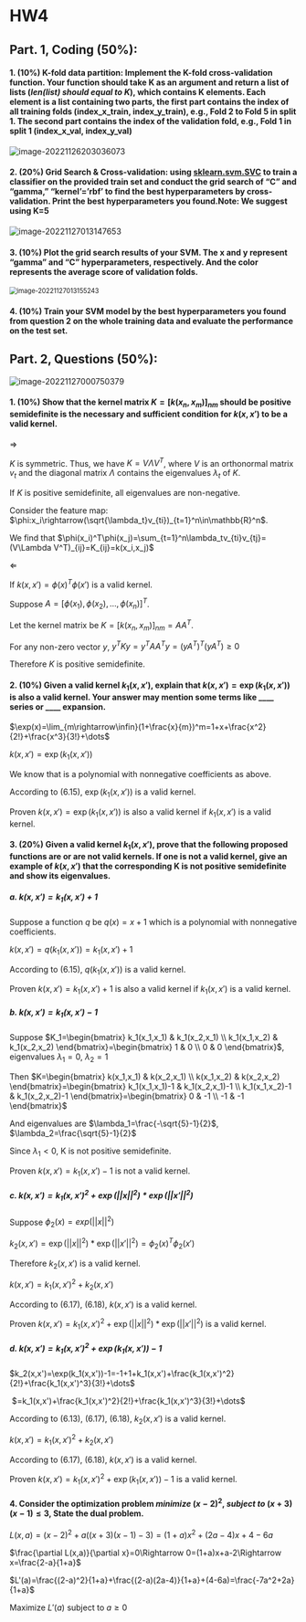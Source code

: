# HW4

## **Part. 1, Coding (50%)**:

#### 1. (10%) K-fold data partition: Implement the K-fold cross-validation function. Your function should take K as an argument and return a list of lists (*len(list) should equal to K*), which contains K elements. Each element is a list containing two parts, the first part contains the index of all training folds (index_x_train, index_y_train), e.g., Fold 2 to Fold 5 in split 1. The second part contains the index of the validation fold, e.g., Fold 1 in split 1 (index_x_val, index_y_val)

![image-20221126203036073](C:\Users\user\AppData\Roaming\Typora\typora-user-images\image-20221126203036073.png)

#### 2. (20%) Grid Search & Cross-validation: using [sklearn.svm.SVC](https://scikit-learn.org/stable/modules/generated/sklearn.svm.SVC.html) to train a classifier on the provided train set and conduct the grid search of “C” and “gamma,” “kernel’=’rbf’ to find the best hyperparameters by cross-validation. Print the best hyperparameters you found.Note: We suggest using K=5

![image-20221127013147653](C:\Users\user\AppData\Roaming\Typora\typora-user-images\image-20221127013147653.png)

#### 3. (10%) Plot the grid search results of your SVM. The x and y represent “gamma” and “C” hyperparameters, respectively. And the color represents the average score of validation folds. 

<img src="C:\Users\user\AppData\Roaming\Typora\typora-user-images\image-20221127013155243.png" alt="image-20221127013155243" style="zoom:80%;" />

#### 4. (10%) Train your SVM model by the best hyperparameters you found from question 2 on the whole training data and evaluate the performance on the test set. 

## **Part. 2, Questions (50%):**

![image-20221127000750379](C:\Users\user\AppData\Roaming\Typora\typora-user-images\image-20221127000750379.png)

#### 1. (10%) Show that the kernel matrix $K=[k(x_n,x_m)]_{nm}$ should be positive semidefinite is the necessary and sufficient condition for $k(x,x')$ to be a valid kernel.

$\Rightarrow$

$K$ is symmetric. Thus, we have $K=V\Lambda V^T$, where $V$ is an orthonormal matrix $v_t$ and the diagonal matrix $\Lambda$ contains the eigenvalues $\lambda_t$ of $K$. 

If $K$ is positive semidefinite, all eigenvalues are non-negative. 

Consider the feature map: $\phi:x_i\rightarrow(\sqrt{\lambda_t}v_{ti})_{t=1}^n\in\mathbb{R}^n$.

We find that $\phi(x_i)^T\phi(x_j)=\sum_{t=1}^n\lambda_tv_{ti}v_{tj}=(V\Lambda V^T)_{ij}=K_{ij}=k(x_i,x_j)$

$\Leftarrow$

If $k(x,x')=\phi(x)^T\phi(x')$ is a valid kernel. 

Suppose $A=[\phi(x_1),\phi(x_2),\dots,\phi(x_n)]^T$.

Let the kernel matrix be $K=[k(x_n,x_m)]_{nm}=AA^T$.

For any non-zero vector $y$, $y^TKy=y^TAA^Ty=(yA^T)^T(yA^T)\ge0$

Therefore $K$ is positive semidefinite.

#### 2. (10%) Given a valid kernel $k_1(x,x')$, explain that $k(x, x')= \exp(k_1(x,x'))$ is also a valid kernel. Your answer may mention some terms like ____ series or ____ expansion.

$\exp(x)=\lim_{m\rightarrow\infin}(1+\frac{x}{m})^m=1+x+\frac{x^2}{2!}+\frac{x^3}{3!}+\dots$

$k(x, x')= \exp(k_1(x,x'))$

We know that is a polynomial with nonnegative coefficients as above.

According to (6.15), $\exp(k_1(x,x'))$ is a valid kernel.

Proven $k(x,x')=\exp(k_1(x,x'))$ is also a valid kernel if $k_1(x,x')$ is a valid kernel.

#### 3. (20%) Given a valid kernel $k_1(x,x')$, prove that the following proposed functions are or are not valid kernels. If one is not a valid kernel, give an example of $k(x, x')$ that the corresponding K is not positive semidefinite and show its eigenvalues.

##### **a. $k(x,x')=k_1(x,x')+1$**

Suppose a function $q$ be $q(x)=x+1$ which is a polynomial with nonnegative coefficients.

$k(x, x')= q(k_1(x,x'))=k_1(x,x')+1$

According to (6.15), $q(k_1(x,x'))$ is a valid kernel.

Proven $k(x,x')=k_1(x,x')+1$ is also a valid kernel if $k_1(x,x')$ is a valid kernel.

##### **b. $k(x,x')=k_1(x,x')-1$**

Suppose $K_1=\begin{bmatrix}
k_1(x_1,x_1) & k_1(x_2,x_1) \\
k_1(x_1,x_2) & k_1(x_2,x_2) 
\end{bmatrix}=\begin{bmatrix}
1 & 0 \\
0 & 0
\end{bmatrix}$, eigenvalues $\lambda_1=0$, $\lambda_2=1$

Then $K=\begin{bmatrix}
k(x_1,x_1) & k(x_2,x_1) \\
k(x_1,x_2) & k(x_2,x_2) 
\end{bmatrix}=\begin{bmatrix}
k_1(x_1,x_1)-1 & k_1(x_2,x_1)-1 \\
k_1(x_1,x_2)-1 & k_1(x_2,x_2)-1 
\end{bmatrix}=\begin{bmatrix}
 0 & -1 \\
 -1 & -1 
\end{bmatrix}$

And eigenvalues are $\lambda_1=\frac{-\sqrt{5}-1}{2}$, $\lambda_2=\frac{\sqrt{5}-1}{2}$

Since $\lambda_1<0$,  K is not positive semidefinite.

Proven $k(x,x')=k_1(x,x')-1$ is not a valid kernel.

##### **c. $k(x,x')=k_1(x,x')^2+\exp(||x||^2)*\exp(||x'||^2)$**

Suppose $\phi_2(x)=exp(||x||^2)$

$k_2(x,x')=\exp(||x||^2)*\exp(||x'||^2)=\phi_2(x)^T\phi_2(x')$

Therefore $k_2(x,x')$ is a valid kernel.

$k(x,x')=k_1(x,x')^2+k_2(x,x')$

According to (6.17), (6.18), $k(x,x')$ is a valid kernel.

Proven $k(x,x')=k_1(x,x')^2+\exp(||x||^2)*\exp(||x'||^2)$ is a valid kernel.

##### **d. $k(x,x')=k_1(x,x')^2+\exp(k_1(x,x'))-1$**

$k_2(x,x')=\exp(k_1(x,x'))-1=-1+1+k_1(x,x')+\frac{k_1(x,x')^2}{2!}+\frac{k_1(x,x')^3}{3!}+\dots$

​				$=k_1(x,x')+\frac{k_1(x,x')^2}{2!}+\frac{k_1(x,x')^3}{3!}+\dots$

According to (6.13), (6.17), (6.18), $k_2(x,x')$ is a valid kernel.

$k(x,x')=k_1(x,x')^2+k_2(x,x')$

According to (6.17), (6.18), $k(x,x')$ is a valid kernel.

Proven $k(x,x')=k_1(x,x')^2+\exp(k_1(x,x'))-1$ is a valid kernel.

#### 4.  Consider the optimization problem *minimize* $(x-2)^2$, *subject to* $(x+3)(x-1)\leq3$, State the dual problem.

$L(x, a)=(x-2)^2+a((x+3)(x-1)-3)=(1+a)x^2+(2a-4)x+4-6a$

$\frac{\partial L(x,a)}{\partial x}=0\Rightarrow 0=(1+a)x+a-2\Rightarrow x=\frac{2-a}{1+a}$

$L'(a)=\frac{(2-a)^2}{1+a}+\frac{(2-a)(2a-4)}{1+a}+(4-6a)=\frac{-7a^2+2a}{1+a}$

Maximize $L'(a)$ subject to $a\ge0$
